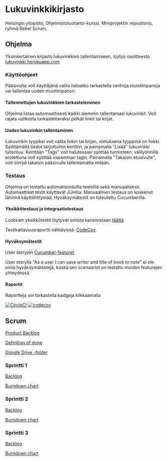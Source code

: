 # Lukuvinkkikirjasto

Helsingin yliopisto, Ohjelmistotuotanto-kurssi. Miniprojektin repositorio, ryhmä Rebel Scrum.

## Ohjelma

Yksinkertainen kirjasto lukuvinkkien tallentamiseen, löytyy osoitteesta [lukuvinkki.herokuapp.com](http://lukuvinkki.herokuapp.com)

### Käyttöohjeet

Pääsivulta voit käyttäjänä valita haluatko tarkastella vanhoja muistiinpanoja vai tallentaa uuden muistiinpanon.

#### Tallennettujen lukuvinkkien tarkasteleminen

Ohjelma listaa automaattisesti kaikki aiemmin tallentamasi lukuvinkit. Voit rajata valikosta tarkasteltavaksi pelkät linkit tai kirjat.

#### Uuden lukuvinkin tallentaminen

Lukuvinkin tyypiksi voit valita linkin tai kirjan, oletuksena tyyppinä on linkki. Syöttämällä tiedot tarjottuihin kenttiin, ja painamalla "Lisää" lukuvinkki tallentuu. Kenttään "Tags" voit halutessasi syöttää tunnisteen, välilyönnillä erotettuna voit syöttää useamman tagin. Painamalla "Takaisin etusivulle", voit siirtyä takaisin pääsivulle tallentamatta mitään. 

### Testaus 

Ohjelma on testattu automatisoiduilla testeillä sekä manuaalisesti. Automaattiset testit käyttävät JUnitia. Manuaalinen testaus on koskenut lähinnä käyttöliittymää. Hyväksymätestit on toteutettu Cucumberilla. 

#### Yksikkötestaus ja integraatiotestaus

Luokkien yksikkötestit löytyvät omista kansioistaan [täältä](https://github.com/lauripalonen/lukuvinkkikirjasto/tree/master/src/test/java/lukuvinkkikirjasto).

Testikattavuusraportti nähtävissä: [CodeCov](https://codecov.io/gh/lauripalonen/lukuvinkkikirjasto).

#### Hyväksymätestit

User storyjen [Cucumber-featuret](https://github.com/lauripalonen/lukuvinkkikirjasto/tree/master/src/test/resources/lukuvinkkikirjasto).

User storylla "As a user I can save writer and title of book to note" ei ole omia hyväksymätestejä, koska sen scenaariot on testattu muiden featurejen yhteydessä. 

#### Raportit

Raportteja voi tarkastella badgeja klikkaamalla

[![CircleCI](https://circleci.com/gh/lauripalonen/lukuvinkkikirjasto.svg?style=svg)](https://circleci.com/gh/lauripalonen/lukuvinkkikirjasto)  [![codecov](https://codecov.io/gh/lauripalonen/lukuvinkkikirjasto/branch/master/graph/badge.svg)](https://codecov.io/gh/lauripalonen/lukuvinkkikirjasto)

## Scrum

[Product Backlog](https://docs.google.com/spreadsheets/d/11KAIe0QhRNov_tW5voyq-2GYSEpaymTBXAMnGlPEDLc/edit#gid=0)

[Definition of done](https://github.com/lauripalonen/lukuvinkkikirjasto/blob/master/documentation/definition_of_done.md)

[Google Drive -folder](https://drive.google.com/open?id=11m9Bp5TtHezIU4JiUWpIKRGA1es3xSzW)

### Sprintti 1

[Backlog](https://docs.google.com/spreadsheets/d/11KAIe0QhRNov_tW5voyq-2GYSEpaymTBXAMnGlPEDLc/edit#gid=1301402780)

[Burndown chart](https://docs.google.com/spreadsheets/d/11KAIe0QhRNov_tW5voyq-2GYSEpaymTBXAMnGlPEDLc/edit#gid=1130181346)

### Sprintti 2

[Backlog](https://docs.google.com/spreadsheets/d/11KAIe0QhRNov_tW5voyq-2GYSEpaymTBXAMnGlPEDLc/edit#gid=588637824)

[Burndown chart](https://docs.google.com/spreadsheets/d/11KAIe0QhRNov_tW5voyq-2GYSEpaymTBXAMnGlPEDLc/edit#gid=201655712)

### Sprintti 3

[Backlog](https://docs.google.com/spreadsheets/d/11KAIe0QhRNov_tW5voyq-2GYSEpaymTBXAMnGlPEDLc/edit#gid=1248805260)

[Burndown chart](https://docs.google.com/spreadsheets/d/11KAIe0QhRNov_tW5voyq-2GYSEpaymTBXAMnGlPEDLc/edit#gid=1273086550)
